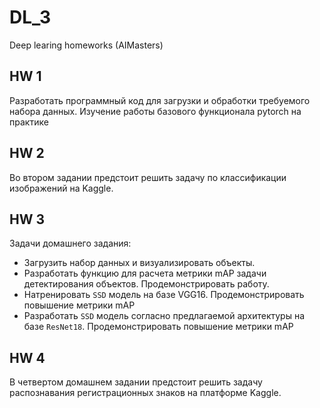 # DL_3
Deep learing homeworks (AIMasters)

## HW 1

Разработать программный код для загрузки и обработки требуемого набора данных. Изучение работы базового функционала pytorch на практике 


## HW 2

Во втором задании предстоит решить задачу по классификации изображений на Kaggle.


## HW 3

Задачи домашнего задания:
 - Загрузить набор данных и визуализировать объекты. 
 - Разработать функцию для расчета метрики mAP задачи детектирования объектов. Продемонстрировать работу. 
 - Натренировать `SSD` модель на базе VGG16. Продемонстрировать повышение метрики mAP 
 - Разработать `SSD` модель согласно предлагаемой архитектуры на базе `ResNet18`. Продемонстрировать повышение метрики mAP

## HW 4

В четвертом домашнем задании предстоит решить задачу распознавания регистрационных знаков на платформе Kaggle.
